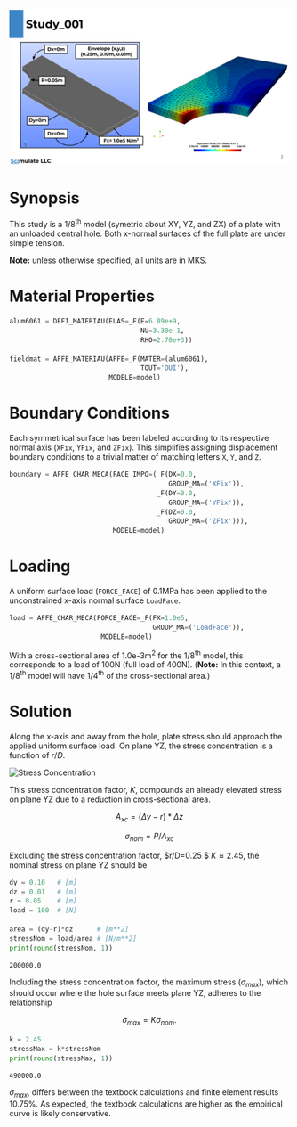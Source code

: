 ![Synopsis](https://raw.githubusercontent.com/scimulate/Tutorials/cb6b7f51b62ca97ccec203afa3ac2e9e04da33fc/CodeAster/Study_001/images/TestCases.svg)

# Synopsis
This study is a 1/8<sup>th</sup> model (symetric about XY, YZ, and ZX) of a plate with an unloaded central hole. Both x-normal surfaces of the full plate are under simple tension.

**Note:** unless otherwise specified, all units are in MKS.
# Material Properties


```python
alum6061 = DEFI_MATERIAU(ELAS=_F(E=6.89e+9,
                                 NU=3.30e-1,
                                 RHO=2.70e+3))

fieldmat = AFFE_MATERIAU(AFFE=_F(MATER=(alum6061),
                                 TOUT='OUI'),
                         MODELE=model)
```

# Boundary Conditions
Each symmetrical surface has been labeled according to its respective normal axis (```XFix```, ```YFix```, and ```ZFix```). This simplifies assigning displacement boundary conditions to a trivial matter of matching letters ```X```, ```Y```, and ```Z```.


```python
boundary = AFFE_CHAR_MECA(FACE_IMPO=(_F(DX=0.0,
                                        GROUP_MA=('XFix')),
                                     _F(DY=0.0,
                                        GROUP_MA=('YFix')),
                                     _F(DZ=0.0,
                                        GROUP_MA=('ZFix'))),
                          MODELE=model)
```

# Loading
A uniform surface load (```FORCE_FACE```) of 0.1MPa has been applied to the unconstrained x-axis normal surface ```LoadFace```.


```python
load = AFFE_CHAR_MECA(FORCE_FACE=_F(FX=1.0e5,
                                    GROUP_MA=('LoadFace')),
                       MODELE=model)
```

With a cross-sectional area of 1.0e-3m<sup>2</sup> for the 1/8<sup>th</sup> model, this corresponds to a load of 100N (full load of 400N). (**Note:** In this context, a 1/8<sup>th</sup> model will have 1/4<sup>th</sup> of the cross-sectional area.)

# Solution
Along the x-axis and away from the hole, plate stress should approach the applied uniform surface load. On plane YZ, the stress concentration is a function of $r/D$.

![Stress Concentration](https://i.stack.imgur.com/b0GVl.png)

This stress concentration factor, _K_, compounds an already elevated stress on plane YZ due to a reduction in cross-sectional area.

$$
A_{xc} = (\Delta y-r)*\Delta z
$$

$$
\sigma_{nom} = P/A_{xc}
$$

Excluding the stress concentration factor, $r/D=0.25 $ $K \approx 2.45$, the nominal stress on plane YZ should be


```python
dy = 0.10   # [m]
dz = 0.01   # [m]
r = 0.05    # [m]
load = 100  # [N]

area = (dy-r)*dz      # [m**2]
stressNom = load/area # [N/m**2]
print(round(stressNom, 1))
```

    200000.0


Including the stress concentration factor, the maximum stress ($\sigma_{max}$), which should occur where the hole surface meets plane YZ, adheres to the relationship

$$
\sigma_{max} = K\sigma_{nom}.
$$


```python
k = 2.45
stressMax = k*stressNom
print(round(stressMax, 1))
```

    490000.0


$\sigma _{max}$, differs between the textbook calculations and finite element results 10.75%. As expected, the textbook calculations are higher as the empirical curve is likely conservative.
